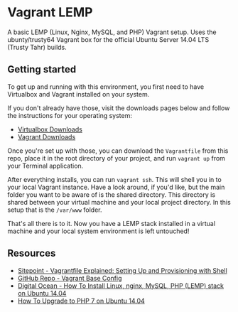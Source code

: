 # Vagrant LEMP

A basic LEMP (Linux, Nginx, MySQL, and PHP) Vagrant setup.
Uses the ubunty/trusty64 Vagrant box for the official Ubuntu Server 14.04 LTS (Trusty Tahr) builds.

## Getting started

To get up and running with this environment, you first need to have Virtualbox and Vagrant installed on your system.

If you don't already have those, visit the downloads pages below and follow the instructions for your operating system:

* [Virtualbox Downloads](https://www.virtualbox.org/wiki/Downloads)
* [Vagrant Downloads](https://www.vagrantup.com/downloads.html)

Once you're set up with those, you can download the `Vagrantfile` from this repo, place it in the root directory of your project, and run `vagrant up` from your Terminal application.

After everything installs, you can run `vagrant ssh`. This will shell you in to your local Vagrant instance. Have a look around, if you'd like, but the main folder you want to be aware of is the shared directory. This directory is shared between your virtual machine and your local project directory. In this setup that is the `/var/www` folder.

That's all there is to it. Now you have a LEMP stack installed in a virtual machine and your local system environment is left untouched!

## Resources

* [Sitepoint - Vagrantfile Explained: Setting Up and Provisioning with Shell](https://www.sitepoint.com/vagrantfile-explained-setting-provisioning-shell/)
* [GitHub Repo - Vagrant Base Config](https://github.com/sitepoint-editors/vagrant-base-config)
* [Digital Ocean - How To Install Linux, nginx, MySQL, PHP (LEMP) stack on Ubuntu 14.04](https://www.digitalocean.com/community/tutorials/how-to-install-linux-nginx-mysql-php-lemp-stack-on-ubuntu-14-04)
* [How To Upgrade to PHP 7 on Ubuntu 14.04](https://www.digitalocean.com/community/tutorials/how-to-upgrade-to-php-7-on-ubuntu-14-04)
